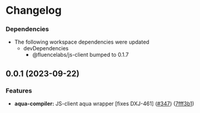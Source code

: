 # Changelog

### Dependencies

* The following workspace dependencies were updated
  * devDependencies
    * @fluencelabs/js-client bumped to 0.1.7

## 0.0.1 (2023-09-22)


### Features

* **aqua-compiler:** JS-client aqua wrapper [fixes DXJ-461] ([#347](https://github.com/fluencelabs/js-client/issues/347)) ([7fff3b1](https://github.com/fluencelabs/js-client/commit/7fff3b1c0374eef76ab4e665b13cf97b5c50ff70))
